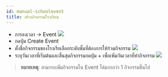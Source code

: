 ```yaml
---
id: manual-schoolevent
title: สร้างกิจกรรมโรงเรียน
---
```


* การลงเวลา -> Event 
![](https://drive.google.com/thumbnail?id=1OeqXqJcC5bh3Yg0XDY0xk9tfYp8IVtN8&sz=w1000-h640)
* กดปุ่ม Create Event
* ตั้งชื่อกิจกรรมของโรงเรียเลือกระดับชั้นที่ต้องการให้ร่วมกิจกรรม
![](https://drive.google.com/thumbnail?id=1-qMLRH1t1aWsGKii4lQgDAcDwZjesPtz&sz=w1000-h640)
* ระบุวันเวลาที่เริ่มต้นและสิ้นสุดกิจกรรมกดปุ่ม + เพื่อเพิ่มวันเวลาที่ทำกิจกรรม
![](https://drive.google.com/thumbnail?id=1Y1pOPDgJEMuThoCILkUOidSWcwcHKVPF&sz=w1000-h640)

> **หมายเหตุ**: สามารถเพิ่มกิจกรรมใน Event ได้มากกว่า 1 กิจกรรมขึ้นไป



